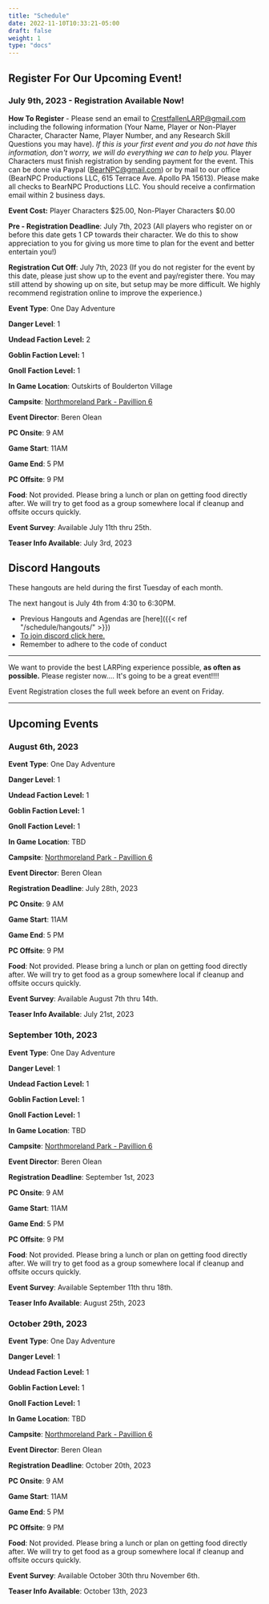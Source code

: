 ```yaml
---
title: "Schedule"
date: 2022-11-10T10:33:21-05:00
draft: false
weight: 1
type: "docs"
---
```


## Register For Our Upcoming Event!

### July 9th, 2023 - Registration Available Now!

**How To Register** - Please send an email to CrestfallenLARP@gmail.com including the following information (Your Name, Player or Non-Player Character, Character Name, Player Number, and any Research Skill Questions you may have).  *If this is your first event and you do not have this information, don't worry, we will do everything we can to help you.*  Player Characters must finish registration by sending payment for the event.  This can be done via Paypal (BearNPC@gmail.com) or by mail to our office (BearNPC Productions LLC, 615 Terrace Ave. Apollo PA 15613).  Please make all checks to BearNPC Productions LLC.  You should receive a confirmation email within 2 business days.

**Event Cost:** Player Characters $25.00, Non-Player Characters $0.00

**Pre - Registration Deadline**: July 7th, 2023 (All players who register on or before this date gets 1 CP towards their character.  We do this to show appreciation to you for giving us more time to plan for the event and better entertain you!)

**Registration Cut Off**: July 7th, 2023 (If you do not register for the event by this date, please just show up to the event and pay/register there. You may still attend by showing up on site, but setup may be more difficult. We highly recommend registration online to improve the experience.)

**Event Type**: One Day Adventure

**Danger Level**: 1

**Undead Faction Level:** 2

**Goblin Faction Level:** 1

**Gnoll Faction Level:** 1

**In Game Location**: Outskirts of Boulderton Village

**Campsite**: [Northmoreland Park - Pavillion 6](https://crestfallenlarp.com/schedule/camps/northmoreland_park_pavilion_6/)

**Event Director**: Beren Olean

**PC Onsite**:  9 AM

**Game Start**: 11AM

**Game End**: 5 PM

**PC Offsite**:  9 PM

**Food**:  Not provided. Please bring a lunch or plan on getting food directly after.  We will try to get food as a group somewhere local if cleanup and offsite occurs quickly.

**Event Survey**: Available July 11th thru 25th.

**Teaser Info Available**: July 3rd, 2023



## Discord Hangouts

These hangouts are held during the first Tuesday of each month.

The next hangout is July 4th from 4:30 to 6:30PM. 

- Previous Hangouts and Agendas are [here]({{< ref "/schedule/hangouts/" >}}) 
- [To join discord click here.](https://www.crestfallenlarp.com/discord ) 
- Remember to adhere to the code of conduct 

---

We want to provide the best LARPing experience possible, **as often as possible.**  Please register now.... It's going to be a great event!!!!

Event Registration closes the full week before an event on Friday.

------

## Upcoming Events



### August 6th, 2023

**Event Type**: One Day Adventure

**Danger Level**: 1

**Undead Faction Level:** 1

**Goblin Faction Level:** 1

**Gnoll Faction Level:** 1

**In Game Location**: TBD

**Campsite**: [Northmoreland Park - Pavillion 6](https://crestfallenlarp.com/schedule/camps/northmoreland_park_pavilion_6/)

**Event Director**: Beren Olean

**Registration Deadline**: July 28th, 2023

**PC Onsite**:  9 AM

**Game Start**: 11AM

**Game End**: 5 PM

**PC Offsite**:  9 PM

**Food**:  Not provided. Please bring a lunch or plan on getting food directly after.  We will try to get food as a group somewhere local if cleanup and offsite occurs quickly.

**Event Survey**: Available August 7th thru 14th.

**Teaser Info Available**: July 21st, 2023 



### September 10th, 2023

**Event Type**: One Day Adventure

**Danger Level**: 1

**Undead Faction Level:** 1

**Goblin Faction Level:** 1

**Gnoll Faction Level:** 1

**In Game Location**: TBD

**Campsite**: [Northmoreland Park - Pavillion 6](https://crestfallenlarp.com/schedule/camps/northmoreland_park_pavilion_6/)

**Event Director**: Beren Olean

**Registration Deadline**: September 1st, 2023

**PC Onsite**:  9 AM

**Game Start**: 11AM

**Game End**: 5 PM

**PC Offsite**:  9 PM

**Food**:  Not provided. Please bring a lunch or plan on getting food directly after.  We will try to get food as a group somewhere local if cleanup and offsite occurs quickly.

**Event Survey**: Available September 11th thru 18th.

**Teaser Info Available**: August 25th, 2023 



### October 29th, 2023

**Event Type**: One Day Adventure

**Danger Level**: 1

**Undead Faction Level:** 1

**Goblin Faction Level:** 1

**Gnoll Faction Level:** 1

**In Game Location**: TBD

**Campsite**: [Northmoreland Park - Pavillion 6](https://crestfallenlarp.com/schedule/camps/northmoreland_park_pavilion_6/)

**Event Director**: Beren Olean

**Registration Deadline**: October 20th, 2023

**PC Onsite**:  9 AM

**Game Start**: 11AM

**Game End**: 5 PM

**PC Offsite**:  9 PM

**Food**:  Not provided. Please bring a lunch or plan on getting food directly after.  We will try to get food as a group somewhere local if cleanup and offsite occurs quickly.

**Event Survey**: Available October 30th thru November 6th.

**Teaser Info Available**: October 13th, 2023 
